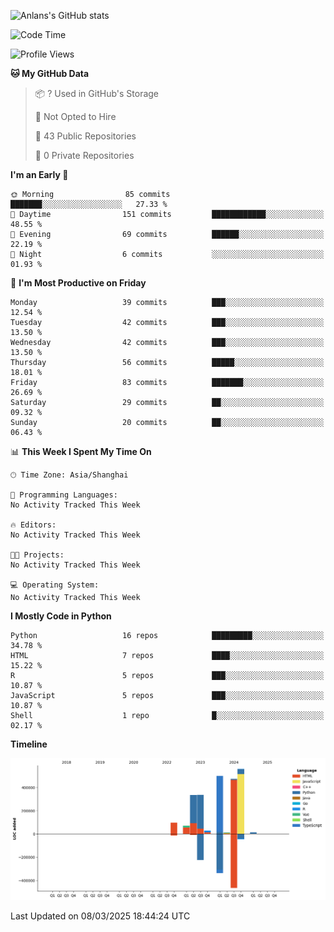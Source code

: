 <!-- ![Anlans's GitHub stats](https://github-readme-stats.vercel.app/api?username=Anlans) -->
![Anlans's GitHub stats](https://github-readme-stats.vercel.app/api?username=Anlans&rank_icon=github)

<!--START_SECTION:waka-->
![Code Time](http://img.shields.io/badge/Code%20Time-0%20secs-blue)

![Profile Views](http://img.shields.io/badge/Profile%20Views-0-blue)

**🐱 My GitHub Data** 

> 📦 ? Used in GitHub's Storage 
 > 
> 🚫 Not Opted to Hire
 > 
> 📜 43 Public Repositories 
 > 
> 🔑 0 Private Repositories 
 > 
**I'm an Early 🐤** 

```text
🌞 Morning                85 commits          ███████░░░░░░░░░░░░░░░░░░   27.33 % 
🌆 Daytime                151 commits         ████████████░░░░░░░░░░░░░   48.55 % 
🌃 Evening                69 commits          ██████░░░░░░░░░░░░░░░░░░░   22.19 % 
🌙 Night                  6 commits           ░░░░░░░░░░░░░░░░░░░░░░░░░   01.93 % 
```
📅 **I'm Most Productive on Friday** 

```text
Monday                   39 commits          ███░░░░░░░░░░░░░░░░░░░░░░   12.54 % 
Tuesday                  42 commits          ███░░░░░░░░░░░░░░░░░░░░░░   13.50 % 
Wednesday                42 commits          ███░░░░░░░░░░░░░░░░░░░░░░   13.50 % 
Thursday                 56 commits          █████░░░░░░░░░░░░░░░░░░░░   18.01 % 
Friday                   83 commits          ███████░░░░░░░░░░░░░░░░░░   26.69 % 
Saturday                 29 commits          ██░░░░░░░░░░░░░░░░░░░░░░░   09.32 % 
Sunday                   20 commits          ██░░░░░░░░░░░░░░░░░░░░░░░   06.43 % 
```


📊 **This Week I Spent My Time On** 

```text
🕑︎ Time Zone: Asia/Shanghai

💬 Programming Languages: 
No Activity Tracked This Week

🔥 Editors: 
No Activity Tracked This Week

🐱‍💻 Projects: 
No Activity Tracked This Week

💻 Operating System: 
No Activity Tracked This Week
```

**I Mostly Code in Python** 

```text
Python                   16 repos            █████████░░░░░░░░░░░░░░░░   34.78 % 
HTML                     7 repos             ████░░░░░░░░░░░░░░░░░░░░░   15.22 % 
R                        5 repos             ███░░░░░░░░░░░░░░░░░░░░░░   10.87 % 
JavaScript               5 repos             ███░░░░░░░░░░░░░░░░░░░░░░   10.87 % 
Shell                    1 repo              █░░░░░░░░░░░░░░░░░░░░░░░░   02.17 % 
```



**Timeline**

![Lines of Code chart](https://raw.githubusercontent.com/Anlans/Anlans/main/assets/bar_graph.png)


 Last Updated on 08/03/2025 18:44:24 UTC
<!--END_SECTION:waka-->
